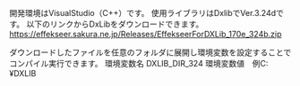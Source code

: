 開発環境はVisualStudio（C++）です。
使用ライブラリはDxlibでVer.3.24dです。
以下のリンクからDxLibをダウンロードできます。
https://effekseer.sakura.ne.jp/Releases/EffekseerForDXLib_170e_324b.zip

ダウンロードしたファイルを任意のフォルダに展開し環境変数を設定することでコンパイル実行できます。
環境変数名 DXLIB_DIR_324
環境変数値　例C:¥DXLIB

